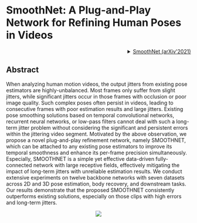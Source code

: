# SmoothNet: A Plug-and-Play Network for Refining Human Poses in Videos

<!-- [ALGORITHM] -->

<details>
<summary align="right"><a href="https://arxiv.org/abs/2112.13715">SmoothNet (arXiv'2021)</a></summary>

```bibtex
@article{zeng2021smoothnet,
  title={SmoothNet: A Plug-and-Play Network for Refining Human Poses in Videos},
  author={Zeng, Ailing and Yang, Lei and Ju, Xuan and Li, Jiefeng and Wang, Jianyi and Xu, Qiang},
  journal={arXiv preprint arXiv:2112.13715},
  year={2021}
}
```

</details>

## Abstract

<!-- [ABSTRACT] -->

When analyzing human motion videos, the output jitters from existing pose estimators are highly-unbalanced. Most frames only suffer from slight jitters, while significant jitters occur in those frames with occlusion or poor image quality. Such complex poses often persist in videos, leading to consecutive frames with poor estimation results and large jitters. Existing pose smoothing solutions based on temporal convolutional networks, recurrent neural networks, or low-pass filters cannot deal with such a long-term jitter problem without considering the significant and persistent errors within the jittering video segment. Motivated by the above observation, we propose a novel plug-and-play refinement network, namely SMOOTHNET, which can be attached to any existing pose estimators to improve its temporal smoothness and enhance its per-frame precision simultaneously. Especially, SMOOTHNET is a simple yet effective data-driven fully-connected network with large receptive fields, effectively mitigating the impact of long-term jitters with unreliable estimation results. We conduct extensive experiments on twelve backbone networks with seven datasets across 2D and 3D pose estimation, body recovery, and downstream tasks. Our results demonstrate that the proposed SMOOTHNET consistently outperforms existing solutions, especially on those clips with high errors and long-term jitters.

<!-- [IMAGE] -->

<div align=center>
<img src="https://user-images.githubusercontent.com/15977946/161272519-0165c0e2-f0e8-45ad-88dd-ddb49fc81bda.png">
</div>
